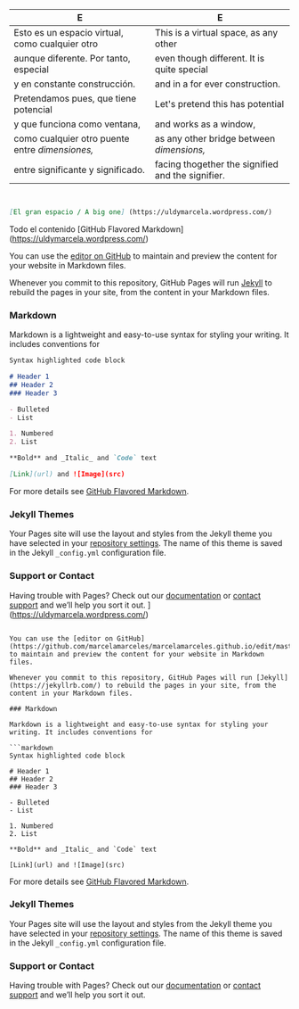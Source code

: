 

 E | E                
------------ | -------------
 Esto es un espacio virtual, como cualquier otro | This is a virtual space, as any other
 aunque diferente. Por tanto, especial           | even though different. It is quite special
 y en constante construcción.                    | and in a for ever construction.
 Pretendamos pues, que tiene potencial           | Let's pretend this has potential
 y que funciona como ventana,                    | and works as a window,
 como cualquier otro puente entre _dimensiones,_ | as any other bridge between _dimensions,_
 entre significante y significado.               | facing thogether the signified and the signifier. 


```markdown


[El gran espacio / A big one] (https://uldymarcela.wordpress.com/)

```
Todo el contenido [GitHub Flavored Markdown] (https://uldymarcela.wordpress.com/)


You can use the [editor on GitHub](https://github.com/marcelamarceles/marcelamarceles.github.io/edit/master/README.md) to maintain and preview the content for your website in Markdown files.

Whenever you commit to this repository, GitHub Pages will run [Jekyll](https://jekyllrb.com/) to rebuild the pages in your site, from the content in your Markdown files.

### Markdown

Markdown is a lightweight and easy-to-use syntax for styling your writing. It includes conventions for

```markdown
Syntax highlighted code block

# Header 1
## Header 2
### Header 3

- Bulleted
- List

1. Numbered
2. List

**Bold** and _Italic_ and `Code` text

[Link](url) and ![Image](src)
```

For more details see [GitHub Flavored Markdown](https://guides.github.com/features/mastering-markdown/).

### Jekyll Themes

Your Pages site will use the layout and styles from the Jekyll theme you have selected in your [repository settings](https://github.com/marcelamarceles/marcelamarceles.github.io/settings). The name of this theme is saved in the Jekyll `_config.yml` configuration file.

### Support or Contact

Having trouble with Pages? Check out our [documentation](https://docs.github.com/categories/github-pages-basics/) or [contact support](https://github.com/contact) and we’ll help you sort it out.
] (https://uldymarcela.wordpress.com/)

```

You can use the [editor on GitHub](https://github.com/marcelamarceles/marcelamarceles.github.io/edit/master/README.md) to maintain and preview the content for your website in Markdown files.

Whenever you commit to this repository, GitHub Pages will run [Jekyll](https://jekyllrb.com/) to rebuild the pages in your site, from the content in your Markdown files.

### Markdown

Markdown is a lightweight and easy-to-use syntax for styling your writing. It includes conventions for

```markdown
Syntax highlighted code block

# Header 1
## Header 2
### Header 3

- Bulleted
- List

1. Numbered
2. List

**Bold** and _Italic_ and `Code` text

[Link](url) and ![Image](src)
```

For more details see [GitHub Flavored Markdown](https://guides.github.com/features/mastering-markdown/).

### Jekyll Themes

Your Pages site will use the layout and styles from the Jekyll theme you have selected in your [repository settings](https://github.com/marcelamarceles/marcelamarceles.github.io/settings). The name of this theme is saved in the Jekyll `_config.yml` configuration file.

### Support or Contact

Having trouble with Pages? Check out our [documentation](https://docs.github.com/categories/github-pages-basics/) or [contact support](https://github.com/contact) and we’ll help you sort it out.

